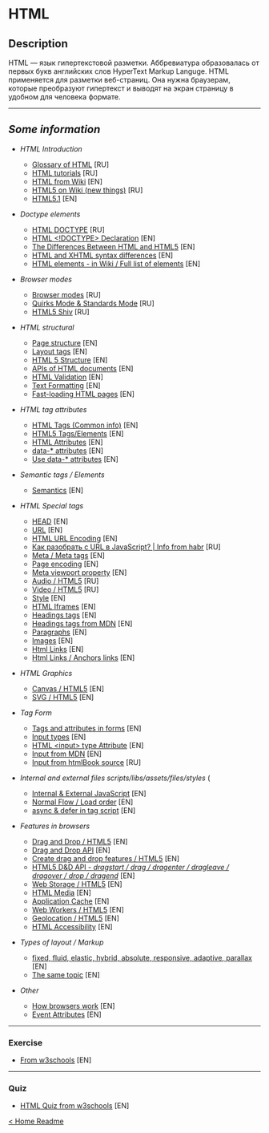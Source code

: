 # HTML

## Description

HTML — язык гипертекстовой разметки. Аббревиатура образовалась от первых букв английских слов HyperText Markup Languge. HTML применяется для разметки веб-страниц. Она нужна браузерам, которые преобразуют гипертекст и выводят на экран страницу в удобном для человека формате.

---

## *Some information*

- *HTML Introduction*

  - [Glossary of HTML](https://developer.mozilla.org/ru/docs/Glossary/HTML) [RU]
  - [HTML tutorials](https://developer.mozilla.org/ru/docs/Learn/HTML) [RU]
  - [HTML from Wiki](https://en.wikipedia.org/wiki/HTML) [EN]
  - [HTML5 on Wiki (new things)](https://ru.wikipedia.org/wiki/HTML5) [RU]
  - [HTML5.1](https://www.w3.org/TR/html51/) [EN]

- *Doctype elements*

  - [HTML DOCTYPE](http://htmlbook.ru/samlayout/rezhimy-brauzerov/rekomendatsii-po-doktaipu) [RU]
  - [HTML <!DOCTYPE> Declaration](https://www.w3docs.com/learn-html/html-doctype-declaration.html) [EN]
  - [The Differences Between HTML and HTML5](https://www.hostinger.com/tutorials/difference-between-html-and-html5) [EN]
  - [HTML and XHTML syntax differences](https://data-flair.training/blogs/html-vs-xhtml) [EN]
  - [HTML elements - in Wiki / Full list of elements](https://en.wikipedia.org/wiki/HTML_element) [EN]

- *Browser modes*

  - [Browser modes](http://htmlbook.ru/samlayout/rezhimy-brauzerov/standartnyi-rezhim) [RU]
  - [Quirks Mode & Standards Mode](https://developer.mozilla.org/ru/docs/Web/HTML/Quirks_Mode_and_Standards_Mode) [RU]
  - [HTML5 Shiv](https://ru.wikipedia.org/wiki/HTML5_Shiv) [RU]

- *HTML structural*

  - [Page structure](https://developer.mozilla.org/en-US/docs/Learn/HTML/Introduction_to_HTML/Document_and_website_structure) [EN]
  - [Layout tags](https://www.w3schools.com/html/html_layout.asp) [EN]
  - [HTML 5 Structure](https://www.xul.fr/en/html5/html.php) [EN]
  - [APIs of HTML documents](https://developer.mozilla.org/en-US/docs/Web/API/Document) [EN]
  - [HTML Validation](https://www.tutorialrepublic.com/html-tutorial/html-validation.php) [EN]
  - [Text Formatting](https://www.w3schools.com/html/html_formatting.asp) [EN]
  - [Fast-loading HTML pages](https://developer.mozilla.org/en-US/docs/Learn/HTML/Howto/Author_fast-loading_HTML_pages#use_lazy_loading_for_images) [EN]

- *HTML tag attributes*

  - [HTML Tags (Common info)](https://www.tutorialrepublic.com/html-reference/html5-tags.php) [EN]
  - [HTML5 Tags/Elements](http://htmlbook.ru/html) [EN]
  - [HTML Attributes](https://www.tutorialrepublic.com/html-tutorial/html-attributes.php) [EN]
  - [data-\* attributes](https://www.w3schools.com/tags/att_data-.asp) [EN]
  - [Use data-\* attributes](https://developer.mozilla.org/en-US/docs/Learn/HTML/Howto/Use_data_attributes) [EN]

- *Semantic tags / Elements*

  - [Semantics](https://html.spec.whatwg.org/#semantics-2) [EN]

- *HTML Special tags*

  - [HEAD](https://www.tutorialrepublic.com/html-tutorial/html-head.php) [EN]
  - [URL](https://www.tutorialrepublic.com/html-tutorial/html-url.php) [EN]
  - [HTML URL Encoding](https://www.tutorialrepublic.com/html-tutorial/html-url-encode.php) [EN]
  - [Как разобрать c URL в JavaScript? | Info from habr](https://habr.com/ru/post/510742/) [RU]
  - [Meta / Meta tags](https://www.tutorialrepublic.com/html-tutorial/html-meta.php) [EN]
  - [Page encoding](https://www.w3schools.com/html/html_charset.asp) [EN]
  - [Meta viewport property](https://developer.mozilla.org/en-US/docs/Web/HTML/Viewport_meta_tag) [EN]
  - [Audio / HTML5](https://html5book.ru/html5-audio/) [RU]
  - [Video / HTML5](https://html5book.ru/html5-video/) [RU]
  - [Style](https://www.w3schools.com/tags/tag_style.asp) [EN]
  - [HTML Iframes](https://www.tutorialspoint.com/html/html_iframes.htm) [EN]
  - [Headings tags](https://en.ryte.com/wiki/Heading_Tag) [EN]
  - [Headings tags from MDN](https://developer.mozilla.org/en-US/docs/Web/HTML/Element/Heading_Elements) [EN]
  - [Paragraphs](https://developer.mozilla.org/en-US/docs/Web/HTML/Element/p) [EN]
  - [Images](https://developer.mozilla.org/en-US/docs/Web/HTML/Element/img) [EN]
  - [Html Links](https://www.w3schools.com/html/html_links.asp) [EN]
  - [Html Links / Anchors links](https://html.com/anchors-links/) [EN]

- *HTML Graphics*

  - [Canvas / HTML5](https://www.w3schools.com/html/html5_canvas.asp) [EN]
  - [SVG / HTML5](https://www.w3schools.com/html/html5_svg.asp) [EN]

- *Tag Form*

  - [Tags and attributes in forms](https://www.w3schools.com/tags/tag_form.asp) [EN]
  - [Input types](https://www.w3schools.com/html/html_form_input_types.asp) [EN]
  - [HTML \<input> type Attribute](https://www.w3schools.com/tags/att_input_type.asp) [EN]
  - [Input from MDN](https://developer.mozilla.org/en-US/docs/Web/HTML/Element/input) [EN]
  - [Input from htmlBook source](http://htmlbook.ru/html/input/type) [RU]

- *Internal and external files scripts/libs/assets/files/styles* (

  - [Internal & External JavaScript](https://www.guru99.com/all-about-internal-external-javascript.html) [EN]
  - [Normal Flow / Load order](https://developer.mozilla.org/en-US/docs/Learn/CSS/CSS_layout/Normal_Flow) [EN]
  - [async & defer in tag script](http://xahlee.info/js/js_executing_order.html) [EN]

- *Features in browsers*

  - [Drag and Drop / HTML5](https://www.tutorialrepublic.com/html-tutorial/html5-drag-and-drop.php) [EN]
  - [Drag and Drop API](https://developer.mozilla.org/en-US/docs/Web/API/HTML_Drag_and_Drop_API) [EN]
  - [Create drag and drop features / HTML5](https://www.creativebloq.com/html5/create-drag-and-drop-features-html5-4112945) [EN]
  - [HTML5 D&D API - _dragstart / drag / dragenter / dragleave / dragover / drop / dragend_](https://web.dev/drag-and-drop/) [EN]
  - [Web Storage / HTML5](https://www.w3schools.com/html/html5_webstorage.asp) [EN]
  - [HTML Media](https://www.w3schools.com/html/html_media.asp) [EN]
  - [Application Cache](https://www.w3schools.com/html/html_media.asp) [EN]
  - [Web Workers / HTML5](https://www.w3schools.com/html/html5_webworkers.asp) [EN]
  - [Geolocation / HTML5](https://www.w3schools.com/html/html5_geolocation.asp) [EN]
  - [HTML Accessibility](https://www.w3schools.com/html/html_accessibility.asp) [EN]

- *Types of layout / Markup*

  - [fixed, fluid, elastic, hybrid, absolute, responsive, adaptive, parallax](https://www.smashingmagazine.com/2009/06/fixed-vs-fluid-vs-elastic-layout-whats-the-right-one-for-you/) [EN]
  - [The same topic](https://ux-alpaca.medium.com/so-what-exactly-is-the-difference-between-fixed-fluid-adaptive-and-responsive-layouts-and-why-3773272d8481) [EN]

- *Other*

  - [How browsers work](https://developer.mozilla.org/en-US/docs/Web/Performance/How_browsers_work) [EN]
  - [Event Attributes](https://www.w3schools.com/tags/ref_eventattributes.asp) [EN]

---

### Exercise

- [From w3schools](https://www.w3schools.com/html/exercise.asp) [EN]

---

### Quiz

- [HTML Quiz from w3schools](https://www.w3schools.com/quiztest/quiztest.asp?qtest=HTML) [EN]



[< Home Readme](./readme.md)